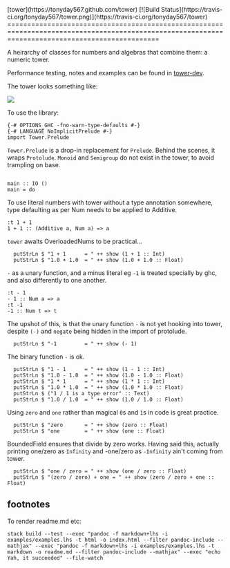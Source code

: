 <meta charset="utf-8">
<link rel="stylesheet" href="https://tonyday567.github.io/other/lhs.css">
<script type="text/javascript" async
  src="https://cdn.mathjax.org/mathjax/latest/MathJax.js?config=TeX-MML-AM_CHTML">
</script>
[tower](https://tonyday567.github.com/tower) [![Build Status](https://travis-ci.org/tonyday567/tower.png)](https://travis-ci.org/tonyday567/tower)
==================================================================================================================================================

A heirarchy of classes for numbers and algebras that combine them: a
numeric tower.

Performance testing, notes and examples can be found in
[tower-dev](https://github.com/tonyday567/tower-dev).

The tower looks something like:

![](https://tonyday567.github.io/other/field-tower.svg)

To use the library:

``` {.sourceCode .literate .haskell}
{-# OPTIONS_GHC -fno-warn-type-defaults #-}
{-# LANGUAGE NoImplicitPrelude #-}
import Tower.Prelude
```

`Tower.Prelude` is a drop-in replacement for `Prelude`. Behind the
scenes, it wraps `Protolude`. `Monoid` and `Semigroup` do not exist in
the tower, to avoid trampling on base.

``` {.sourceCode .literate .haskell}

main :: IO ()
main = do
```

To use literal numbers with tower without a type annotation somewhere,
type defaulting as per Num needs to be applied to Additive.

    :t 1 + 1
    1 + 1 :: (Additive a, Num a) => a

`tower` awaits OverloadedNums to be practical...

``` {.sourceCode .literate .haskell}
  putStrLn $ "1 + 1      = " ++ show (1 + 1 :: Int)
  putStrLn $ "1.0 + 1.0  = " ++ show (1.0 + 1.0 :: Float)
```

`-` as a unary function, and a minus literal eg `-1` is treated
specially by ghc, and also differently to one another.

    :t - 1
    - 1 :: Num a => a
    :t -1
    -1 :: Num t => t

The upshot of this, is that the unary function `-` is not yet hooking
into tower, despite `(-)` and `negate` being hidden in the import of
protolude.

``` {.sourceCode .literate .haskell}
  putStrLn $ "-1         = " ++ show (- 1)
```

The binary function `-` is ok.

``` {.sourceCode .literate .haskell}
  putStrLn $ "1 - 1      = " ++ show (1 - 1 :: Int)
  putStrLn $ "1.0 - 1.0  = " ++ show (1.0 - 1.0 :: Float)
  putStrLn $ "1 * 1      = " ++ show (1 * 1 :: Int)
  putStrLn $ "1.0 * 1.0  = " ++ show (1.0 * 1.0 :: Float)
  putStrLn $ ("1 / 1 is a type error" :: Text)
  putStrLn $ "1.0 / 1.0  = " ++ show (1.0 / 1.0 :: Float)
```

Using `zero` and `one` rather than magical `0`s and `1`s in code is
great practice.

``` {.sourceCode .literate .haskell}
  putStrLn $ "zero       = " ++ show (zero :: Float)
  putStrLn $ "one        = " ++ show (one :: Float)
```

BoundedField ensures that divide by zero works. Having said this,
actually printing one/zero as `Infinity` and -one/zero as `-Infinity`
ain't coming from tower.

``` {.sourceCode .literate .haskell}
  putStrLn $ "one / zero = " ++ show (one / zero :: Float)
  putStrLn $ "(zero / zero) + one = " ++ show (zero / zero + one :: Float)
```

footnotes
---------

To render readme.md etc:

    stack build --test --exec "pandoc -f markdown+lhs -i examples/examples.lhs -t html -o index.html --filter pandoc-include --mathjax" --exec "pandoc -f markdown+lhs -i examples/examples.lhs -t markdown -o readme.md --filter pandoc-include --mathjax" --exec "echo Yah, it succeeded" --file-watch
